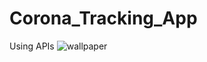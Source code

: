 # Corona_Tracking_App
Using APIs
![wallpaper](https://user-images.githubusercontent.com/69796327/133883678-1baf199a-13dc-4163-824b-68e19a195315.png)

